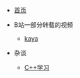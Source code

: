 - [首页](/)
- B站一部分转载的视频

  - [kaya](bilibili_videos/kaya.md)
  
- 杂谈
  - [C++学习](cpp/cpp_learning.md)

